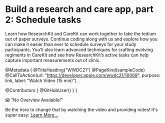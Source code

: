 # Build a research and care app, part 2: Schedule tasks

Learn how ResearchKit and CareKit can work together to take the tedium out of paper surveys. Continue coding along with us and explore how you can make it easier than ever to schedule surveys for your study participants. You’ll also learn advanced techniques for crafting evolving regiments in CareKit and see how ResearchKit’s active tasks can help capture important measurements out of clinic.

@Metadata {
   @TitleHeading("WWDC21")
   @PageKind(sampleCode)
   @CallToAction(url: "https://developer.apple.com/wwdc21/10069", purpose: link, label: "Watch Video (15 min)")

   @Contributors {
      @GitHubUser(<replace this with your GitHub handle>)
   }
}

😱 "No Overview Available!"

Be the hero to change that by watching the video and providing notes! It's super easy:
 [Learn More…](https://wwdcnotes.github.io/WWDCNotes/documentation/wwdcnotes/contributing)
